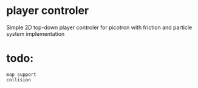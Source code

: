 # player controler
Simple 2D top-down player controler for picotron with friction and particle system implementation

# todo:
	map support
 	collision
